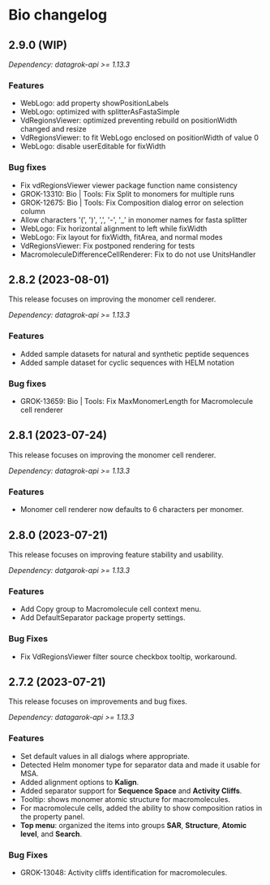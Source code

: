 # Bio changelog

## 2.9.0 (WIP)

*Dependency: datagrok-api >= 1.13.3*

### Features

* WebLogo: add property showPositionLabels
* WebLogo: optimized with splitterAsFastaSimple
* VdRegionsViewer: optimized preventing rebuild on positionWidth changed and resize
* VdRegionsViewer: to fit WebLogo enclosed on positionWidth of value 0
* WebLogo: disable userEditable for fixWidth

### Bug fixes 

* Fix vdRegionsViewer viewer package function name consistency
* GROK-13310: Bio | Tools: Fix Split to monomers for multiple runs
* GROK-12675: Bio | Tools: Fix Composition dialog error on selection column
* Allow characters '(', ')', ',', '-', '_' in monomer names for fasta splitter
* WebLogo: Fix horizontal alignment to left while fixWidth
* WebLogo: Fix layout for fixWidth, fitArea, and normal modes
* VdRegionsViewer: Fix postponed rendering for tests
* MacromoleculeDifferenceCellRenderer: Fix to do not use UnitsHandler

## 2.8.2 (2023-08-01)

This release focuses on improving the monomer cell renderer.

*Dependency: datagrok-api >= 1.13.3*

### Features

* Added sample datasets for natural and synthetic peptide sequences
* Added sample dataset for cyclic sequences with HELM notation

### Bug fixes

* GROK-13659: Bio | Tools: Fix MaxMonomerLength for Macromolecule cell renderer

## 2.8.1 (2023-07-24)

This release focuses on improving the monomer cell renderer.

*Dependency: datagrok-api >= 1.13.3*

### Features

* Monomer cell renderer now defaults to 6 characters per monomer.

## 2.8.0 (2023-07-21)

This release focuses on improving feature stability and usability.

*Dependency: datgarok-api >= 1.13.3*

### Features

* Add Copy group to Macromolecule cell context menu.
* Add DefaultSeparator package property settings.

### Bug Fixes

* Fix VdRegionsViewer filter source checkbox tooltip, workaround.

## 2.7.2 (2023-07-21)

This release focuses on improvements and bug fixes.

*Dependency: datagarok-api >= 1.13.3*

### Features

* Set default values in all dialogs where appropriate.
* Detected Helm monomer type for separator data and made it usable for MSA.
* Added alignment options to **Kalign**.
* Added separator support for **Sequence Space** and **Activity Cliffs**.
* Tooltip: shows monomer atomic structure for macromolecules.
* For macromolecule cells, added the ability to show composition ratios in the property panel.
* **Top menu**: organized the items into groups **SAR**, **Structure**, **Atomic level**, and **Search**. 

### Bug Fixes

* GROK-13048: Activity cliffs identification for macromolecules.
